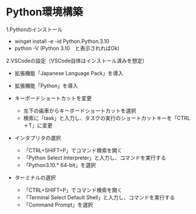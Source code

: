 # Python環境構築

1.Pythonのインストール

* winget install -e -id Python.Python.3.10
* python -V (Python 3.10　と表示されればOk)

2.VSCodeの設定（VSCode自体はインストール済みを想定）

* 拡張機能「Japanese Language Pack」を導入
* 拡張機能「Python」を導入

* キーボードショートカットを変更
  * 左下の歯車からキーボードショートカットを選択
  * 検索に「task」と入力し、タスクの実行のショートカットキーを「CTRL＋T」に変更

* インタプリタの選択
  * 「CTRL+SHIFT+P」でコマンド検索を開く
  * 「Python Select Interpreter」と入力し、コマンドを実行する
  * 「Python3.10.* 64-bit」を選択

* ターミナルの選択
  * 「CTRL+SHIFT+P」でコマンド検索を開く
  * 「Terminal Select Default Shell」と入力し、コマンドを実行する
  * 「Command Prompt」を選択
